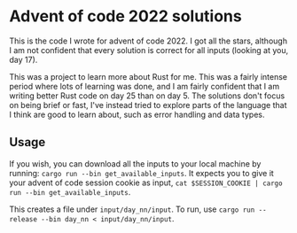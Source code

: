 Advent of code 2022 solutions
==

This is the code I wrote for advent of code 2022. I got all the stars, although I am
not confident that every solution is correct for all inputs (looking at you, day 17).

This was a project to learn more about Rust for me. This was a fairly intense period
where lots of learning was done, and I am fairly confident that I am writing better
Rust code on day 25 than on day 5. The solutions don't focus on being brief or fast,
I've instead tried to explore parts of the language that I think are good to learn
about, such as error handling and data types.

Usage
--

If you wish, you can download all the inputs to your local machine by running: `cargo run --bin get_available_inputs`.
It expects you to give it your advent of code session cookie as input, `cat $SESSION_COOKIE | cargo run --bin get_available_inputs`.

This creates a file under `input/day_nn/input`. To run, use `cargo run --release --bin day_nn < input/day_nn/input`. 